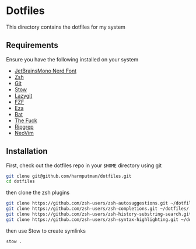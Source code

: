# Dotfiles

This directory contains the dotfiles for my system

## Requirements

Ensure you have the following installed on your system

- [JetBrainsMono Nerd Font](https://www.nerdfonts.com/font-downloads)
- [Zsh](https://github.com/ohmyzsh/ohmyzsh/wiki/Installing-ZSH)
- [Git](https://git-scm.com/)
- [Stow](https://www.gnu.org/software/stow/)
- [Lazygit](https://github.com/jesseduffield/lazygit/)
- [FZF](https://github.com/junegunn/fzf)
- [Eza](https://github.com/eza-community/eza/)
- [Bat](https://github.com/sharkdp/bat)
- [The Fuck](https://github.com/nvbn/thefuck)
- [Ripgrep](https://github.com/BurntSushi/ripgrep)
- [NeoVim](https://github.com/neovim/neovim)

## Installation

First, check out the dotfiles repo in your `$HOME` directory using git

```bash
git clone git@github.com/harmputman/dotfiles.git
cd dotfiles
```

then clone the zsh plugins

```bash
git clone https://github.com/zsh-users/zsh-autosuggestions.git ~/dotfiles/.zsh/zsh-autosuggestions && \
git clone https://github.com/zsh-users/zsh-completions.git ~/dotfiles/.zsh/zsh-completions && \
git clone https://github.com/zsh-users/zsh-history-substring-search.git ~/dotfiles/.zsh/zsh-history-substring-search && \
git clone https://github.com/zsh-users/zsh-syntax-highlighting.git ~/dotfiles/.zsh/zsh-syntax-highlighting
```

then use Stow to create symlinks

```bash
stow .
```
